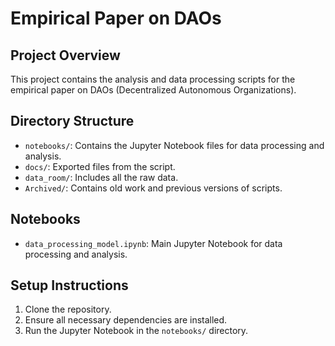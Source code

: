 # Empirical Paper on DAOs

## Project Overview
This project contains the analysis and data processing scripts for the empirical paper on DAOs (Decentralized Autonomous Organizations).

## Directory Structure
- `notebooks/`: Contains the Jupyter Notebook files for data processing and analysis.
- `docs/`: Exported files from the script.
- `data_room/`: Includes all the raw data.
- `Archived/`: Contains old work and previous versions of scripts.

## Notebooks
- `data_processing_model.ipynb`: Main Jupyter Notebook for data processing and analysis.

## Setup Instructions
1. Clone the repository.
2. Ensure all necessary dependencies are installed.
3. Run the Jupyter Notebook in the `notebooks/` directory.

